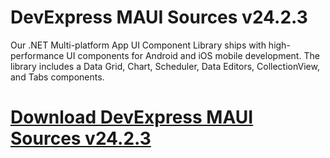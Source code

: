 # DevExpress MAUI Sources v24.2.3

Our .NET Multi-platform App UI Component Library ships with high-performance UI components for Android and iOS mobile development. The library includes a Data Grid, Chart, Scheduler, Data Editors, CollectionView, and Tabs components.

# [Download DevExpress MAUI Sources v24.2.3](https://developer.team/dotnet/35212-devexpress-maui-sources-v2423.html)
